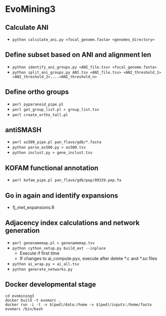 # EvoMining3

## Calculate ANI
* `python calculate_ani.py <focal_genome.fasta> <genomes_directory>`

## Define subset based on ANI and alignment len
* `python identify_ani_groups.py <ANI_file.tsv> <focal_genome.fasta>`
* `python split_ani_groups.py ANI.tsv <ANI_file.tsv> <ANI_threshold_1> <ANI_threshold_2>....<ANI_threshold_n>`

## Define ortho groups
* `perl pyparanoid_pipe.pl`
* `perl get_group_list.pl > group_list.tsv`
* `perl create_ortho_tall.pl`

## antiSMASH
* `perl as500_pipe.pl pan_flavo/gdb/*.fasta`
* `python parse_as500.py > as500.tsv`
* `python inclust.py > gene_inclust.tsv`

## KOFAM functional annotation
* `perl kofam_pipe.pl pan_flavo/gdb/pep/89329.pep.fa`

## Go in again and identify expansions
* fj_met_expansions.R

## Adjacency index calculations and network generation
* `perl genenamemap.pl > genenamemap.tsv`
* `python cython_setup.py build_ext --inplace`
  * Execute if first time
  * If changes to ai_compute.pyx, execute after delete *.c and *.so files
* `python ai_wrap.py > ai_all.tsv`
* `python generate_networks.py`

## Docker developmental stage  
`cd evomining3  `  
`docker build -t evomarc .`  
`docker run -i -t -v $(pwd)/data:/home -v $(pwd)/inputs:/home/fasta evomarc /bin/bash`  


